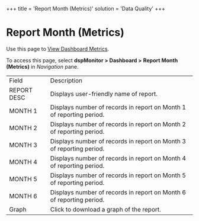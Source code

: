 +++
title = 'Report Month (Metrics)'
solution = 'Data Quality'
+++

# Report Month (Metrics)

<div class="use">

Use this page to [View Dashboard
Metrics](../Use_Cases/View_Dashboard_Metrics.htm).

</div>

To access this page, select <span style="font-weight: bold;">dspMonitor
\> </span>**Dashboard \>** **Report Month (Metrics)**
in *Navigation* pane.

|             |                                                                      |
| ----------- | -------------------------------------------------------------------- |
| Field       | Description                                                          |
| REPORT DESC | Displays user-friendly name of report.                               |
| MONTH 1     | Displays number of records in report on Month 1 of reporting period. |
| MONTH 2     | Displays number of records in report on Month 2 of reporting period. |
| MONTH 3     | Displays number of records in report on Month 3 of reporting period. |
| MONTH 4     | Displays number of records in report on Month 4 of reporting period. |
| MONTH 5     | Displays number of records in report on Month 5 of reporting period. |
| MONTH 6     | Displays number of records in report on Month 6 of reporting period. |
| Graph       | Click to download a graph of the report.                             |
